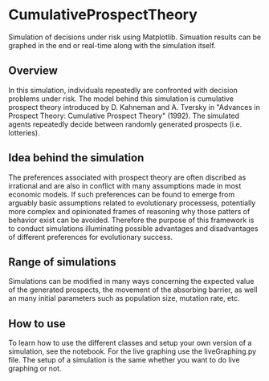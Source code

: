 # CumulativeProspectTheory
Simulation of decisions under risk using Matplotlib.
Simuation results can be graphed in the end or real-time along with the simulation itself.


## Overview
In this simulation, individuals repeatedly are confronted with decision problems under risk. The model behind this simulation is cumulative prospect theory introduced by D. Kahneman and A. Tversky in "Advances in Prospect Theory: Cumulative Prospect Theory" (1992). The simulated agents repeatedly decide between randomly generated prospects (i.e. lotteries).

## Idea behind the simulation
The preferences associated with prospect theory are often discribed as irrational and are also in conflict with many assumptions made in most economic models.
If such preferences can be found to emerge from arguably basic assumptions related to evolutionary processess, potentially more complex and opinionated frames of reasoning why those patters of behavior exist can be avoided. Therefore the purpose of this framework is to conduct simulations illuminating possible advantages and disadvantages of different preferences for evolutionary success.

## Range of simulations
Simulations can be modified in many ways concerning the expected value of the generated prospects, the movement of the absorbing barrier, as well an many initial parameters such as population size, mutation rate, etc.

## How to use
To learn how to use the different classes and setup your own version of a simulation, see the notebook.
For the live graphing use the liveGraphing.py file.
The setup of a simulation is the same whether you want to do live graphing or not.
